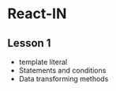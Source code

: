 # React-IN

## Lesson 1

- template literal
- Statements and conditions
- Data transforming methods
